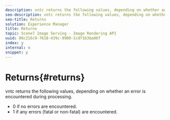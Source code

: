 ```yaml
---
description: vntc returns the following values, depending on whether an error is encountered during processing.
seo-description: vntc returns the following values, depending on whether an error is encountered during processing.
seo-title: Returns
solution: Experience Manager
title: Returns
topic: Scene7 Image Serving - Image Rendering API
uuid: 06c216c9-7618-439c-9900-1cdf1b3ba06f
index: y
internal: n
snippet: y
---
```


# Returns{#returns}

vntc returns the following values, depending on whether an error is encountered during processing.

* 0 if no errors are encountered. 
* 1 if any errors (fatal or non-fatal) are encountered.

